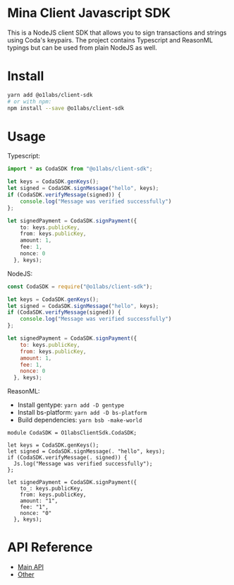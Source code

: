 # Mina Client Javascript SDK

This is a NodeJS client SDK that allows you to sign transactions and strings using Coda's keypairs.
The project contains Typescript and ReasonML typings but can be used from plain NodeJS as well. 

# Install
```bash
yarn add @o1labs/client-sdk
# or with npm:
npm install --save @o1labs/client-sdk
```

# Usage
Typescript:
```typescript
import * as CodaSDK from "@o1labs/client-sdk";

let keys = CodaSDK.genKeys();
let signed = CodaSDK.signMessage("hello", keys);
if (CodaSDK.verifyMessage(signed)) {
    console.log("Message was verified successfully")
};

let signedPayment = CodaSDK.signPayment({
    to: keys.publicKey,
    from: keys.publicKey,
    amount: 1,
    fee: 1,
    nonce: 0
  }, keys);
```

NodeJS:
```javascript
const CodaSDK = require("@o1labs/client-sdk");

let keys = CodaSDK.genKeys();
let signed = CodaSDK.signMessage("hello", keys);
if (CodaSDK.verifyMessage(signed)) {
    console.log("Message was verified successfully")
};

let signedPayment = CodaSDK.signPayment({
    to: keys.publicKey,
    from: keys.publicKey,
    amount: 1,
    fee: 1,
    nonce: 0
  }, keys);
```

ReasonML:
- Install gentype: `yarn add -D gentype`
- Install bs-platform: `yarn add -D bs-platform`
- Build dependencies: `yarn bsb -make-world`

```reason
module CodaSDK = O1labsClientSdk.CodaSDK;

let keys = CodaSDK.genKeys();
let signed = CodaSDK.signMessage(. "hello", keys);
if (CodaSDK.verifyMessage(. signed)) {
  Js.log("Message was verified successfully");
};

let signedPayment = CodaSDK.signPayment({
    to_: keys.publicKey,
    from: keys.publicKey,
    amount: "1",
    fee: "1",
    nonce: "0"
  }, keys);

```

# API Reference
- [Main API](src/CodaSDK.d.ts)
- [Other](src/SDKWrapper.d.ts)
